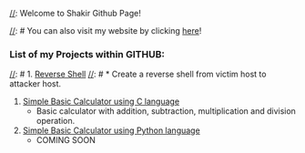 [//]: Welcome to Shakir Github Page!

[//]: # (This is a comment! Hopefully it doesn't appear in the page...)

[//]: # You can also visit my website by clicking [here](#)!

[//]: ![Alt](KK.png)

### List of my Projects within GITHUB: 
[//]: # 1. [Reverse Shell](https://github.com/shakirulmuez/reverse_shell)
[//]: #	* Create a reverse shell from victim host to attacker host.
1. [Simple Basic Calculator using C language](https://github.com/shakirulmuez/simple_basic_calculator)
	* Basic calculator with addition, subtraction, multiplication and division operation.
2. [Simple Basic Calculator using Python language](#)
	* COMING SOON

